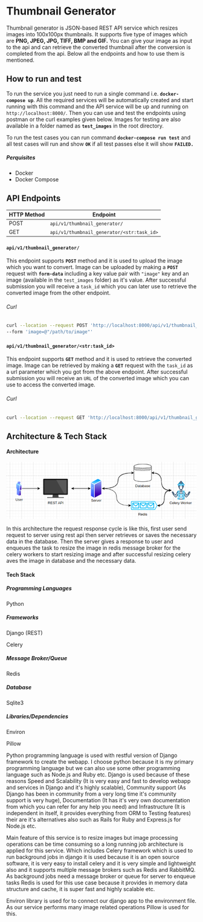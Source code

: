 # Thumbnail Generator
Thumbnail generator is JSON-based REST API service which resizes images into 100x100px thumbnails. It supports five type of images which are **PNG, JPEG, JPG, TIFF, BMP and GIF.** You can give your image as input to the api and can retrieve the converted thumbnail after the conversion is completed from the api. Below all the endpoints and how to use them is mentioned.

## How to run and test

To run the service you just need to run a single command i.e. **`docker-compose up`**. All the required services will be automatically created and start running with this command and the API service will be up and running on `http://localhost:8000/`. Then you can use and test the endpoints using postman or the curl examples given below.  Images for testing are also available in a folder named as **`test_images`** in the root directory.

To run the test cases you can run command **`docker-compose run test`** and all test cases will run and show **`OK`** if all test passes else it will show **`FAILED.`**

##### Perquisites

* Docker
* Docker Compose

## API Endpoints

| HTTP Method | Endpoint                                     |
| ----------- | -------------------------------------------- |
| POST        | `api/v1/thumbnail_generator/`              |
| GET         | `api/v1/thumbnail_generator/<str:task_id>` |

#### `api/v1/thumbnail_generator/`

This endpoint supports **`POST`** method and it is used to upload the image which you want to convert. Image can be uploaded by making a **`POST`** request with **`form-data`** including a key value pair with `"image"` key and an image (available in the `test_images` folder) as it's value. After successful submission you will receive a `task_id` which you can later use to retrieve the converted image from the other endpoint.

###### Curl

```bash
curl --location --request POST 'http://localhost:8000/api/v1/thumbnail_generator/' \
--form 'image=@"/path/to/image"'
```

#### `api/v1/thumbnail_generator/<str:task_id>`

This endpoint supports **`GET`** method and it is used to retrieve the converted image. Image can be retrieved by making a **`GET`** request with the `task_id` as a url parameter which you got from the above endpoint. After successful submission you will receive an `URL` of the converted image which you can use to access the converted image.

###### Curl

```bash
curl --location --request GET 'http://localhost:8000/api/v1/thumbnail_generator/<str:task_id>'
```

## Architecture & Tech Stack

#### Architecture

![1674713969214](image/readme/1674713969214.png)

In this architecture the request response cycle is like this, first user send request to server using rest api then server retrieves or saves the necessary data in the database. Then the server gives a response to user and enqueues the task to resize the image in redis message broker for the celery workers to start resizing image and after successful resizing celery aves the image in database and the necessary data.

#### Tech Stack

##### Programming Languages

Python

##### Frameworks

Django (REST)

Celery

##### Message Broker/Queue

Redis

##### Database

Sqlite3

##### Libraries/Dependencies

Environ

Pillow

Python programming language is used with restful version of Django framework to create the webapp. I choose python because it is my primary programming language but we can also use some other programming language such as Node.js and Ruby etc. Django is used because of these reasons Speed and Scalability (It is very easy and fast to develop webapp and services in Django and it's highly scalable), Community support (As Django has been in community from a very long time it's community support is very huge), Documentation (It has it's very own documentation from which you can refer for any help you need) and Infrastructure (It is independent in itself, it provides everything from ORM to Testing features) their are it's alternatives also such as Rails for Ruby and Express.js for Node.js etc.

Main feature of this service is to resize images but image processing operations can be time consuming so a long running job architecture is applied for this service. Which includes Celery framework which is used to run background jobs in django it is used because it is an open source software, it is very easy to install celery and it is very simple and lightweight also and it supports multiple message brokers such as Redis and RabbitMQ. As background jobs need a message broker or queue for server to  enqueue tasks Redis is used for this use case because it provides in memory data structure and cache, it is super fast and highly scalable etc.

Environ library is used for to connect our django app to the environment file. As our service performs many image related operations Pillow is used for this.
